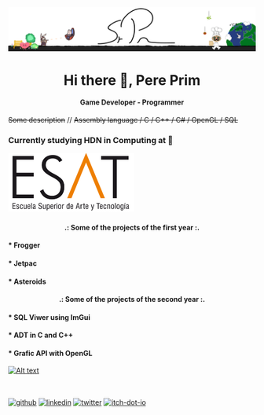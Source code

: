 ![Game Developer - Programmer](https://github.com/PrimCarol/PrimCarol/blob/main/Fondo_Perfil_2.png)

<h1 align="center"> Hi there 👋, Pere Prim </h1>
<h4 align="center"> Game Developer - Programmer </h4>


~~Some description~~ // 
~~Assembly language / C / C++ / C# / OpenGL / SQL~~


<h3> Currently studying HDN in Computing at 🔽 </h3>
<img src= "https://github.com/PrimCarol/PrimCarol/blob/main/ESAT_LOGO_0.png" width="256" />
<h4 align="center"> .: Some of the projects of the <b>first</b> year :. </h4>

<h4> * Frogger </h4>

<h4> * Jetpac </h4>

<h4> * Asteroids </h4>

<h4 align="center"> .: Some of the projects of the second year :. </h4>

<h4> * SQL Viwer using ImGui </h4>

<h4> * ADT in C and C++ </h4>

<h4> * Grafic API with OpenGL </h4>

[![Alt text](https://img.youtube.com/vi/7La8zAvZ9l4/0.jpg)](https://www.youtube.com/watch?v=7La8zAvZ9l4)

<br><br>
[<img src='https://cdn.jsdelivr.net/npm/simple-icons@3.0.1/icons/github.svg' alt='github' height='40'>](https://github.com/PrimCarol)  [<img src='https://cdn.jsdelivr.net/npm/simple-icons@3.0.1/icons/linkedin.svg' alt='linkedin' height='40'>](https://www.linkedin.com/in/pere-prim-b11957171//)  [<img src='https://cdn.jsdelivr.net/npm/simple-icons@3.0.1/icons/twitter.svg' alt='twitter' height='40'>](https://twitter.com/prm_sr)  [<img src='https://cdn.jsdelivr.net/npm/simple-icons@3.0.1/icons/itch-dot-io.svg' alt='itch-dot-io' height='40'>](https://srprm.itch.io/)  
